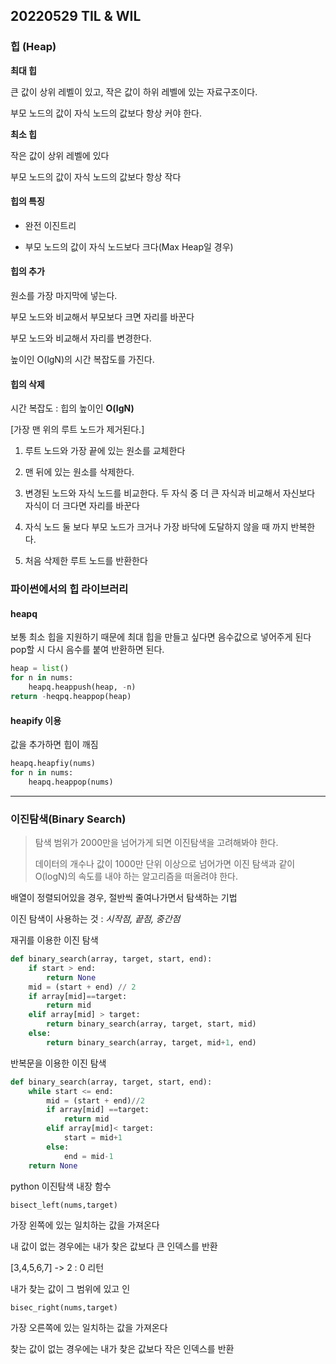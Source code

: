 ## 20220529 TIL & WIL

### 힙 (Heap)

**최대 힙**

큰 값이 상위 레벨이 있고, 작은 값이 하위 레벨에 있는 자료구조이다.

부모 노드의 값이 자식 노드의 값보다 항상 커야 한다.



**최소 힙**

작은 값이 상위 레벨에 있다

부모 노드의 값이 자식 노드의 값보다 항상 작다



#### 힙의 특징

- 완전 이진트리

- 부모 노드의 값이 자식 노드보다 크다(Max Heap일 경우)



#### 힙의 추가

원소를 가장 마지막에 넣는다.

부모 노드와 비교해서 부모보다 크면 자리를 바꾼다

부모 노드와 비교해서 자리를 변경한다.

높이인 O(lgN)의 시간 복잡도를 가진다.



#### 힙의 삭제

시간 복잡도 : 힙의 높이인 **O(lgN)**

[가장 맨 위의 루트 노드가 제거된다.]

1. 루트 노드와 가장 끝에 있는 원소를 교체한다

2. 맨 뒤에 있는 원소를 삭제한다.

3. 변경된 노드와 자식 노드를 비교한다. 두 자식 중 더 큰 자식과 비교해서 자신보다 자식이 더 크다면 자리를 바꾼다

4. 자식 노드 둘 보다 부모 노드가 크거나 가장 바닥에 도달하지 않을 때 까지 반복한다.

5. 처음 삭제한 루트 노드를 반환한다





### 파이썬에서의 힙 라이브러리

#### heapq

보통 최소 힙을 지원하기 때문에 최대 힙을 만들고 싶다면 음수값으로 넣어주게 된다
pop할 시 다시 음수를 붙여 반환하면 된다.

```python
heap = list()
for n in nums:
    heapq.heappush(heap, -n)
return -heqpq.heappop(heap)
```


#### heapify 이용

값을 추가하면 힙이 깨짐

```python
heapq.heapfiy(nums)
for n in nums:
    heapq.heappop(nums)
```



-----------



### 이진탐색(Binary Search)

>  탐색 범위가 2000만을 넘어가게 되면 이진탐색을 고려해봐야 한다.
>
>  데이터의 개수나 값이 1000만 단위 이상으로 넘어가면 이진 탐색과 같이 O(logN)의 속도를 내야 하는 알고리즘을 떠올려야 한다.



배열이 정렬되어있을 경우, 절반씩 줄여나가면서 탐색하는 기법

이진 탐색이 사용하는 것 : *시작점, 끝점, 중간점*

재귀를 이용한 이진 탐색

```python
def binary_search(array, target, start, end):
    if start > end:
        return None
    mid = (start + end) // 2 
    if array[mid]==target:
        return mid
    elif array[mid] > target:
        return binary_search(array, target, start, mid)
    else:
        return binary_search(array, target, mid+1, end)
```

반복문을 이용한 이진 탐색

``` python
def binary_search(array, target, start, end):
    while start <= end:
        mid = (start + end)//2
        if array[mid] ==target:
            return mid
        elif array[mid]< target:
            start = mid+1
        else:
            end = mid-1
    return None
```



python 이진탐색 내장 함수

```bisect_left(nums,target)```

가장 왼쪽에 있는 일치하는 값을 가져온다

내 값이 없는 경우에는 내가 찾은 값보다 큰 인덱스를 반환

[3,4,5,6,7] -> 2 : 0 리턴

내가 찾는 값이 그 범위에 있고 인

```bisec_right(nums,target)```

가장 오른쪽에 있는 일치하는 값을 가져온다

찾는 값이 없는 경우에는 내가 찾은 값보다 작은 인덱스를 반환
